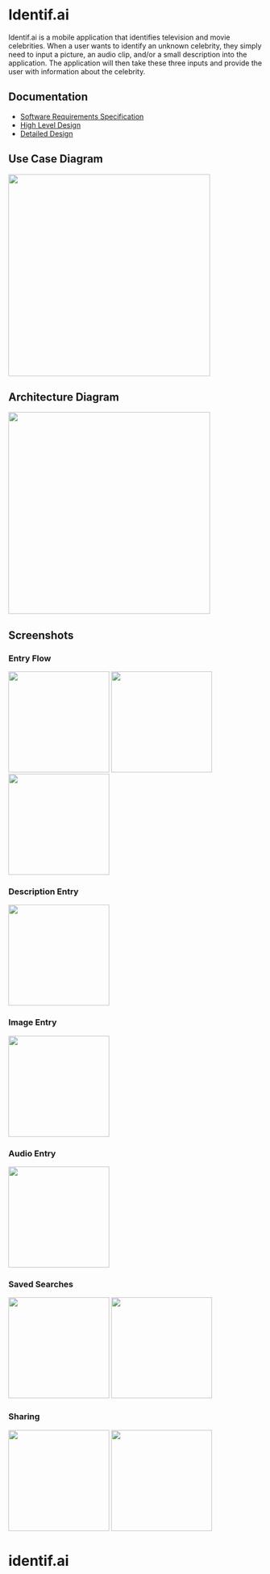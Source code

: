 # Identif.ai
Identif.ai is a mobile application that identifies television and movie celebrities. When a user wants to identify an unknown celebrity, they simply need to input a picture, an audio clip, and/or a small description into the application. The application will then take these three inputs and provide the user with information about the celebrity.

## Documentation
- [Software Requirements Specification](https://github.com/itsAlexNguyen/Identif.ai/blob/master/docs/software_requirements_specs.pdf)
- [High Level Design](https://github.com/itsAlexNguyen/Identif.ai/blob/master/docs/high_level_design.pdf)
- [Detailed Design](https://github.com/itsAlexNguyen/Identif.ai/blob/master/docs/detailed_design.pdf)

## Use Case Diagram
<img src="docs/images/UseCaseDiagram.png" width="400">

## Architecture Diagram
<img src="docs/images/architecture-diagram.png" width="400">

## Screenshots
### Entry Flow
<img src="screenshots/MainController.png" width="200">   <img src="screenshots/InputController.png" width="200">   <img src="screenshots/OutputController.png" width="200"> 

### Description Entry
<img src="screenshots/DescriptionController.png" width="200">  

### Image Entry
<img src="screenshots/ImageController.png" width="200">  

### Audio Entry
<img src="screenshots/AudioController.png" width="200">  

### Saved Searches
<img src="screenshots/SaveSearchController.png" width="200">   <img src="screenshots/OutputController.png" width="200">

### Sharing 
<img src="screenshots/OutputController.png" width="200">    <img src="screenshots/ShareController.png" width="200">
# identif.ai
